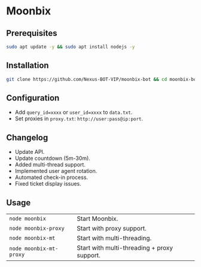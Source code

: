 # Moonbix

## Prerequisites

```bash
sudo apt update -y && sudo apt install nodejs -y
```

## Installation

```bash
git clone https://github.com/Nexus-BOT-VIP/moonbix-bot && cd moonbix-bot && npm i
```

## Configuration

- Add `query_id=xxxx` or `user_id=xxxx` to `data.txt`.
- Set proxies in `proxy.txt`: `http://user:pass@ip:port`.

## Changelog

- Update API.
- Update countdown (5m-30m).
- Added multi-thread support.
- Implemented user agent rotation.
- Automated check-in process.
- Fixed ticket display issues.

## Usage

|                         |                                             |
| ----------------------- | ------------------------------------------- |
| `node moonbix`          | Start Moonbix.                              |
| `node moonbix-proxy`    | Start with proxy support.                   |
| `node moonbix-mt`       | Start with multi-threading.                 |
| `node moonbix-mt-proxy` | Start with multi-threading + proxy support. |
